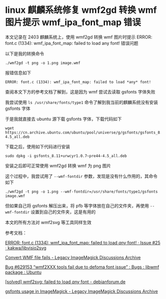 # linux 麒麟系统修复 wmf2gd 转换 wmf 图片提示 wmf_ipa_font_map 错误

本文记录在 2403 麒麟系统上，使用 wmf2gd 转换 wmf 图片时提示 ERROR: font.c (1334): wmf_ipa_font_map: failed to load any font! 错误问题

<!--more-->
<!-- CreateTime:2025/07/25 07:13:48 -->

<!-- 发布 -->
<!-- 博客 -->

以下是我的转换命令

```
./wmf2gd -t png -o 1.png image.wmf
```

报错信息如下

```
ERROR: font.c (1334): wmf_ipa_font_map: failed to load *any* font!
```

查阅本文下方的参考文档了解到，这是因为 wmf 尝试去读取 gsfonts 字体失败

我尝试使用 `ls /usr/share/fonts/type1` 命令了解到我当前的麒麟系统没有安装 gsfonts 字体

于是我就直接去 ubuntu 源下载 gsfonts 字体，下载代码如下

```
wget https://cn.archive.ubuntu.com/ubuntu/pool/universe/g/gsfonts/gsfonts_8.11%2Burwcyr1.0.7~pre44-4.5_all.deb
```

下载之后，使用如下代码进行安装

```
sudo dpkg -i gsfonts_8.11+urwcyr1.0.7~pre44-4.5_all.deb
```

安装之后即可正常使用 wmf2gd 转换 wmf 为 png 图片

这个过程中，我尝试用了 `--wmf-fontdir` 参数，发现是没有什么作用的，其命令如下

```
./wmf2gd -t png -o 1.png --wmf-fontdir=/usr/share/fonts/type1/gsfonts image.wmf
```

但如果自己将 gsfonts 解压出来，将 pfb 等字体放在自己的文件夹，再使用 `--wmf-fontdir` 设置到自己的文件夹，这是有用的

本文的所有方法对 wmf2svg 等工具同样生效

参考文档：

[ERROR: font.c (1334): wmf_ipa_font_map: failed to load *any* font! · Issue #25 · kakwa/libvisio2svg](https://github.com/kakwa/libvisio2svg/issues/25 )

[Convert WMF file fails - Legacy ImageMagick Discussions Archive](http://www.imagemagick.org/discourse-server/viewtopic.php?t=18987 )

[Bug #629153 “wmf2XXX tools fail due to defoma font issue” : Bugs : libwmf package : Ubuntu](https://bugs.launchpad.net/ubuntu/+source/libwmf/+bug/629153 )

[[solved] wmf2svg: failed to load *any* font - debianforum.de](https://debianforum.de/forum/viewtopic.php?t=122797 )

[gsfonts usage in ImageMagick - Legacy ImageMagick Discussions Archive](https://legacy.imagemagick.org/discourse-server/viewtopic.php?t=35933 )